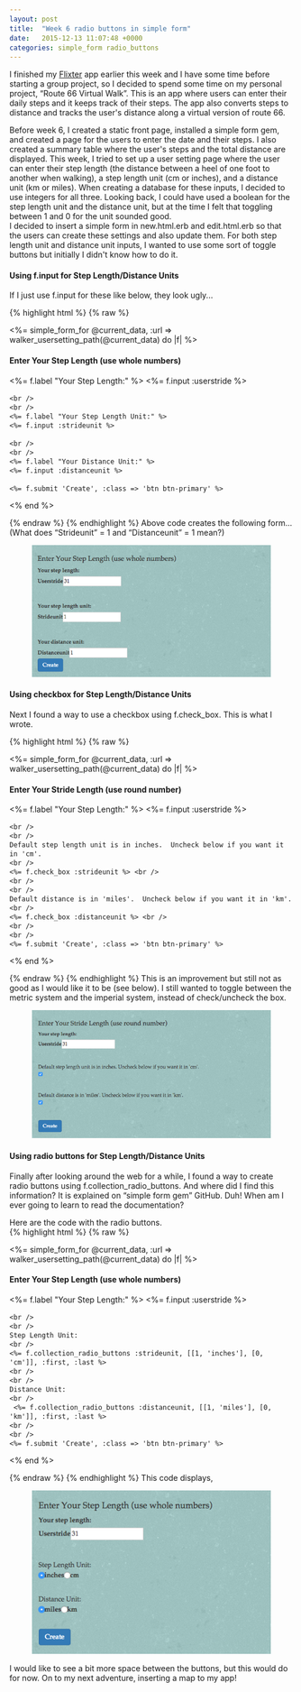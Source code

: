 ```yaml
---
layout: post
title:  "Week 6 radio buttons in simple form"
date:   2015-12-13 11:07:48 +0000
categories: simple_form radio_buttons
---
```

I finished my [Flixter][Flixter] app earlier this week and I have some time before starting a group project, so I decided to spend some time on my personal project, “Route 66 Virtual Walk”.  This is an app where users can enter their daily steps and it keeps track of their steps.  The app also converts steps to distance and tracks the user's distance along a virtual version of route 66.


Before week 6, I created a static front page, installed a simple form gem, and created a page for the users to enter the date and their steps.  I also created a summary table where the user's steps and the total distance are displayed.  This week, I tried to set up a user setting page where the user can enter their step length (the distance between a heel of one foot to another when walking), a step length unit (cm or inches), and a distance unit (km or miles).  When creating a database for these inputs, I decided to use integers for all three.  Looking back, I could have used a boolean for the step length unit and the distance unit, but at the time I felt that toggling between 1 and 0 for the unit sounded good.  
I decided to insert a simple form in new.html.erb and edit.html.erb so that the users can create these settings and also update them.  For both step length unit and distance unit inputs, I wanted to use some sort of toggle buttons but initially I didn't know how to do it. 

#### Using f.input for Step Length/Distance Units
If I just use f.input for these like below, they look ugly...  

{% highlight html %}
{% raw %}
<div class="booyah-box col-xs-10 col-xs-offset-1">

  <%= simple_form_for @current_data, :url => walker_usersetting_path(@current_data) do |f| %>
    <h4>Enter Your Step Length (use whole numbers)</h4>
    <%= f.label "Your Step Length:" %>
    <%= f.input :userstride %>

    <br />
    <br />
    <%= f.label "Your Step Length Unit:" %>
    <%= f.input :strideunit %>
    
    <br />
    <br />
    <%= f.label "Your Distance Unit:" %>
    <%= f.input :distanceunit %>

    <%= f.submit 'Create', :class => 'btn btn-primary' %>
  <% end %>
</div>
{% endraw %}
{% endhighlight %}
Above code creates the following form... (What does “Strideunit” = 1 and “Distanceunit” = 1 mean?) 
<figure>
  <a href="/images/usersetting1.png"><img src="/images/usersetting1.png"></a>
</figure>

#### Using checkbox for Step Length/Distance Units

Next I found a way to use a checkbox using f.check_box.  This is what I wrote.

{% highlight html %}
{% raw %}
<div class="booyah-box col-xs-10 col-xs-offset-1">

  <%= simple_form_for @current_data, :url => walker_usersetting_path(@current_data) do |f| %>
    <h4>Enter Your Stride Length (use round number)</h4>
    <%= f.label "Your Step Length:" %>
    <%= f.input :userstride %>
  
    <br />
    <br />
    Default step length unit is in inches.  Uncheck below if you want it in 'cm'.
    <br />
    <%= f.check_box :strideunit %> <br />
    <br />
    <br />
    Default distance is in 'miles'.  Uncheck below if you want it in 'km'.
    <br />
    <%= f.check_box :distanceunit %> <br />
    <br />
    <br />
    <%= f.submit 'Create', :class => 'btn btn-primary' %>
  <% end %>
</div>
{% endraw %}
{% endhighlight %}
This is an improvement but still not as good as I would like it to be (see below).  I still wanted to toggle between the metric system and the imperial system, instead of check/uncheck the box.  
<figure>
  <a href="/images/usersetting2.png"><img src="/images/usersetting2.png"></a>
</figure>

#### Using radio buttons for Step Length/Distance Units
Finally after looking around the web for a while, I found a way to create radio buttons using f.collection_radio_buttons.  And where did I find this information?  It is explained on “simple form gem” GitHub.  Duh!  When am I ever going to learn to read the documentation?    

Here are the code with the radio buttons.  
{% highlight html %}
{% raw %}
<div class="booyah-box col-xs-10 col-xs-offset-1">

  <%= simple_form_for @current_data, :url => walker_usersetting_path(@current_data) do |f| %>
    <h4>Enter Your Step Length (use whole numbers)</h4>
    <%= f.label "Your Step Length:" %>
    <%= f.input :userstride %>
  
    <br />
    <br />
    Step Length Unit:
    <br />
    <%= f.collection_radio_buttons :strideunit, [[1, 'inches'], [0, 'cm']], :first, :last %>
    <br />
    <br />
    Distance Unit:
    <br />
     <%= f.collection_radio_buttons :distanceunit, [[1, 'miles'], [0, 'km']], :first, :last %>
    <br />
    <br />
    <%= f.submit 'Create', :class => 'btn btn-primary' %>
  <% end %>
</div>
{% endraw %}
{% endhighlight %}
This code displays,
<figure>
  <a href="/images/usersetting3.png"><img src="/images/usersetting3.png"></a>
</figure>
I would like to see a bit more space between the buttons,  but this would do for now.  
On to my next adventure, inserting a map to my app!


[Flixter]: http://flixter-hiromi.herokuapp.com/